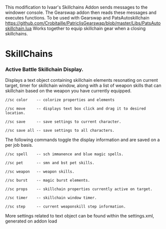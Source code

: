 This modification to Ivaar's Skillchains Addon sends messages to the windower console. 
The Gearswap addon then reads these messages and executes functions.
To be used with Gearswap and PatsAutoskillchain https://github.com/Crobitaille/PatriclisGearswap/blob/master/Libs/PatsAutoskillchain.lua
Works together to equip skillchain gear when a closing skillchains.


# SkillChains
### Active Battle Skillchain Display.

Displays a text object containing skillchain elements resonating on current target, timer for skillchain window,
along with a list of weapon skills that can skillchain based on the weapon you have currently equipped. 

    //sc color    -- colorize properties and elements
    
    //sc move     -- displays text box click and drag it to desired location.

    //sc save     -- save settings to current character.

    //sc save all -- save settings to all characters.

The following commands toggle the display information and are saved on a per job basis.

    //sc spell    -- sch immanence and blue magic spells.

    //sc pet      -- smn and bst pet skills.

    //sc weapon   -- weapon skills.

    //sc burst    -- magic burst elements.

    //sc props    -- skillchain properties currently active on target.

    //sc timer    -- skillchain window timer.

    //sc step     -- current weaponskill step information.

More settings related to text object can be found within the settings.xml, generated on addon load
